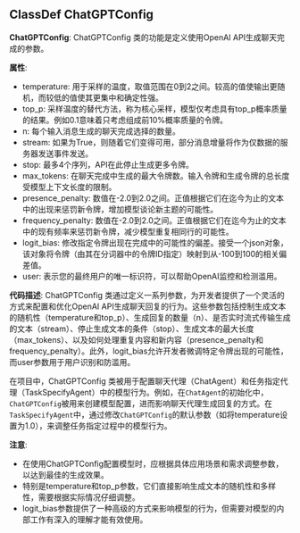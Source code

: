 ## ClassDef ChatGPTConfig
**ChatGPTConfig**: ChatGPTConfig 类的功能是定义使用OpenAI API生成聊天完成的参数。

**属性**:
- temperature: 用于采样的温度，取值范围在0到2之间。较高的值使输出更随机，而较低的值使其更集中和确定性强。
- top_p: 采样温度的替代方法，称为核心采样，模型仅考虑具有top_p概率质量的结果。例如0.1意味着只考虑组成前10%概率质量的令牌。
- n: 每个输入消息生成的聊天完成选择的数量。
- stream: 如果为True，则随着它们变得可用，部分消息增量将作为仅数据的服务器发送事件发送。
- stop: 最多4个序列，API在此停止生成更多令牌。
- max_tokens: 在聊天完成中生成的最大令牌数。输入令牌和生成令牌的总长度受模型上下文长度的限制。
- presence_penalty: 数值在-2.0到2.0之间。正值根据它们在迄今为止的文本中的出现来惩罚新令牌，增加模型谈论新主题的可能性。
- frequency_penalty: 数值在-2.0到2.0之间。正值根据它们在迄今为止的文本中的现有频率来惩罚新令牌，减少模型重复相同行的可能性。
- logit_bias: 修改指定令牌出现在完成中的可能性的偏差。接受一个json对象，该对象将令牌（由其在分词器中的令牌ID指定）映射到从-100到100的相关偏差值。
- user: 表示您的最终用户的唯一标识符，可以帮助OpenAI监控和检测滥用。

**代码描述**:
ChatGPTConfig 类通过定义一系列参数，为开发者提供了一个灵活的方式来配置和优化OpenAI API生成聊天回复的行为。这些参数包括控制生成文本的随机性（temperature和top_p）、生成回复的数量（n）、是否实时流式传输生成的文本（stream）、停止生成文本的条件（stop）、生成文本的最大长度（max_tokens）、以及如何处理重复内容和新内容（presence_penalty和frequency_penalty）。此外，logit_bias允许开发者微调特定令牌出现的可能性，而user参数用于用户识别和防滥用。

在项目中，ChatGPTConfig 类被用于配置聊天代理（ChatAgent）和任务指定代理（TaskSpecifyAgent）中的模型行为。例如，在`ChatAgent`的初始化中，`ChatGPTConfig`被用来创建模型配置，进而影响聊天代理生成回复的方式。在`TaskSpecifyAgent`中，通过修改`ChatGPTConfig`的默认参数（如将temperature设置为1.0），来调整任务指定过程中的模型行为。

**注意**:
- 在使用ChatGPTConfig配置模型时，应根据具体应用场景和需求调整参数，以达到最佳的生成效果。
- 特别是temperature和top_p参数，它们直接影响生成文本的随机性和多样性，需要根据实际情况仔细调整。
- logit_bias参数提供了一种高级的方式来影响模型的行为，但需要对模型的内部工作有深入的理解才能有效使用。
